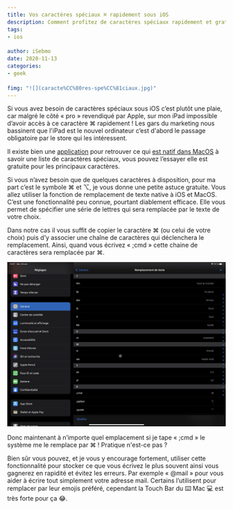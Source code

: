 ```yaml
---
title: Vos caractères spéciaux ⌘ rapidement sous iOS
description: Comment profitez de caractères spéciaux rapidement et gratuitement sous iOS sans passer par une Application dédiée ?
tags:
- ios

author: iSebmo
date: 2020-11-13
categories:
- geek

fimg: "![](caracte%CC%80res-spe%CC%81ciaux.jpg)"
--- 
```

Si vous avez besoin de caractères spéciaux sous iOS c’est plutôt une plaie, car malgré le côté « pro » revendiqué par Apple, sur mon iPad impossible d’avoir accès à ce caractère ⌘ rapidement ! Les gars du marketing nous bassinent que l'iPad est le nouvel ordinateur c’est d'abord le passage obligatoire par le store qui les intéressent. 

Il existe bien une [application](https://apps.apple.com/fr/app/unichar-unicode-keyboard/id880811847) pour retrouver ce qui [est natif dans MacOS](https://tfada.fr/afficher-les-emojis-sous-mac/) à savoir une liste de caractères spéciaux, vous pouvez l’essayer elle est gratuite pour les principaux caractères.

Si vous n’avez besoin que de quelques caractères à disposition, pour ma part c’est le symbole ⌘ et ⌥, je vous donne une petite astuce gratuite. 
Vous allez utiliser la fonction de remplacement de texte native à iOS et MacOS. C’est une fonctionnalité peu connue, pourtant diablement efficace. Elle vous permet de spécifier une série de lettres qui sera remplacée par le texte de votre choix. 

Dans notre cas il vous suffit de copier le caractère ⌘ (ou celui de votre choix) puis d’y associer une chaîne de caractères qui déclenchera le remplacement. Ainsi, quand vous écrivez « ;cmd » cette chaine de caractères sera remplacée par ⌘. 

![](DraggedImage.jpeg)

Donc maintenant à n’importe quel emplacement si je tape « ;cmd » le système me le remplace par ⌘ ! Pratique n'est-ce pas ?

Bien sûr vous pouvez, et je vous y encourage fortement, utiliser cette fonctionnalité pour stocker ce que vous écrivez le plus souvent ainsi vous gagnerez en rapidité et évitez les erreurs. Par exemple « @mail » pour vous aider à écrire tout simplement votre adresse mail. Certains l’utilisent pour remplacer par leur emojis préféré, cependant la Touch Bar du ⌨️ Mac 💻 est très forte pour ça 😂.